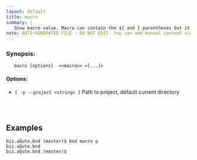 ```yaml
---
layout: default
title: macro
summary: |
   Show macro value. Macro can contain the ${ and } parentheses but it is also ok without. You can use the ':' instead of the ';' in a macro
note: AUTO-GENERATED FILE - DO NOT EDIT. You can add manual content via same filename in _ext sub-folder. 
---
```


### Synopsis: 
	   macro [options]  <<macro>> <[...]>

#### Options: 
- `[ -p --project <string> ]` Path to project, default current directory

<!-- Manual content from: ext/macro.md --><br /><br />

## Examples

    biz.aQute.bnd (master)$ bnd macro p
    biz.aQute.bnd
    biz.aQute.bnd (master)$ 

